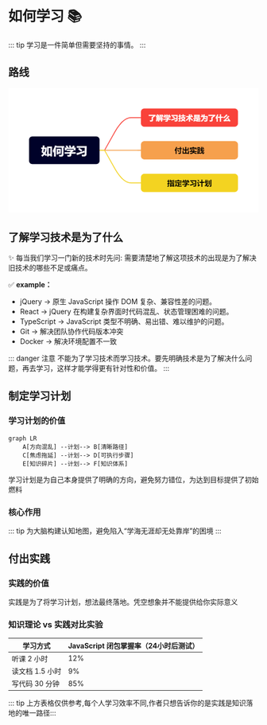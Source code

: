 # 如何学习 📚
::: tip
学习是一件简单但需要坚持的事情。
:::

## 路线
![alt text](../public/how-to-learn.png)

## 了解学习技术是为了什么
✨ ​每当我们学习一门新的技术时先问​​: 需要清楚地了解这项技术的出现是为了解决旧技术的哪些不足或痛点。

✅ **example：**
- jQuery →  原生 JavaScript 操作 DOM 复杂、兼容性差的问题。
- React → jQuery 在构建复杂界面时代码混乱、状态管理困难的问题。
- TypeScript → JavaScript 类型不明确、易出错、难以维护的问题。
- Git → 解决团队协作代码版本冲突
- Docker → 解决环境配置不一致

::: danger 注意
不能为了学习技术而学习技术。要先明确技术是为了解决什么问题，再去学习，这样才能学得更有针对性和价值。
:::


## 制定学习计划
### 学习计划的价值
```mermaid
graph LR  
    A[方向混乱] --计划--> B[清晰路径]  
    C[焦虑拖延] --计划--> D[可执行步骤]  
    E[知识碎片] --计划--> F[知识体系]  
```
学习计划是为自己本身提供了明确的方向，避免努力错位，为达到目标提供了初始燃料

### 核心作用
::: tip
​​为大脑构建认知地图​​，避免陷入“学海无涯却无处靠岸”的困境
:::

## 付出实践
### 实践的价值
实践是为了将学习计划，想法最终落地。凭空想象并不能提供给你实际意义

### 知识理论 vs 实践对比实验
| 学习方式         | JavaScript 闭包掌握率（24小时后测试） |
|------------------|--------------------------------------|
| 听课 2 小时      | 12%                                 |
| 读文档 1.5 小时  | 9%                                  |
| 写代码 30 分钟   | 85%                                 |

::: tip
上方表格仅供参考,每个人学习效率不同,作者只想告诉你的是实践是知识落地的唯一路径​
:::


